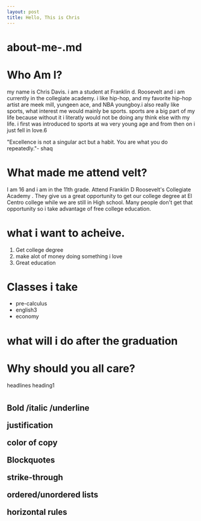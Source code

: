 ```yaml
---
layout: post
title: Hello, This is Chris
---
```


# about-me-.md

# Who Am I?
my name is Chris Davis. i am a student at Franklin d. Roosevelt and i am currently in the collegiate academy. i like hip-hop, and my favorite hip-hop artist are meek mill, yungeen ace, and NBA youngboy.i also really like sports, what interest me would mainly be sports. sports are a big part of my life because without it i literatly would not be doing any think else with my life. i first was introduced to sports at wa very young age and from then on i just fell in love.6

"Excellence is not a singular act but a habit. You are what you do repeatedly."- shaq




# What made me attend velt?
I am 16 and i am in the 11th grade. Attend Franklin D Roosevelt's Collegiate Academy . They give us a great opportunity to get our college degree at El Centro college while we are still in High school. Many people don't get that opportunity so i take advantage of free college education.



# what i want to acheive.

1. Get college degree
2. make alot of money doing something i love
3. Great education

# Classes i take

* pre-calculus
* english3
* economy
# what will i do after the graduation




# Why should you all care?


headlines heading1 <h1><h2>

Bold /italic /underline

justification

color of copy

Blockquotes

strike-through

ordered/unordered lists

horizontal rules
                                                                                                                                                                                                                                                                                                                                                                                                                                                                                                                                                                                                                                                                                                                                                                                                                                                                                                                                                                                                                                                                                                                                                                                                                                                                                                                                                                                                                                                                                                                                                                                                                                                                                                                                                                                                                                                                                                                                                                                                  
